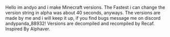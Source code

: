 Hello im andyo and i make Minecraft versions. The Fastest i can change the version string in alpha was about 40 seconds, anyways.
The versions are made by me and i will keep it up, if you find bugs message me on discord andypanda_88932!
Versions are decompiled and recompiled by Recaf.
Inspired By Alphaver.
